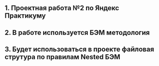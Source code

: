 ## 1. Проектная работа №2 по Яндекс Практикуму
## 2. В работе используется БЭМ методология
## 3. Будет использоваться в проекте файловая струтура по правилам Nested БЭМ

